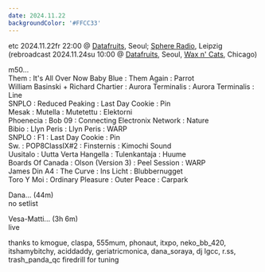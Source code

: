 ```yaml
---
date: 2024.11.22
backgroundColor: '#FFCC33'
---
```


etc 2024.11.22fr 22:00 @ [Datafruits](http://www.datafruits.fm/), Seoul; [Sphere Radio](http://www.sphere-radio.net/), Leipzig  
(rebroadcast 2024.11.24su 10:00 @ [Datafruits](http://www.datafruits.fm/), Seoul, [Wax n' Cats](http://www.twitch.tv/waxncats/), Chicago)  

m50...  
Them : It's All Over Now Baby Blue : Them Again : Parrot  
William Basinski + Richard Chartier : Aurora Terminalis : Aurora Terminalis : Line  
SNPLO : Reduced Peaking : Last Day Cookie : Pin  
Mesak : Mutella : Mutetettu : Elektorni  
Phoenecia : Bob 09 : Connecting Electronix Network : Nature  
Bibio : Llyn Peris : Llyn Peris : WARP  
SNPLO : F1 : Last Day Cookie : Pin  
Sw. : POP8ClassIX#2 : Finsternis : Kimochi Sound  
Uusitalo : Uutta Verta Hangella : Tulenkantaja : Huume  
Boards Of Canada : Olson (Version 3) : Peel Session : WARP  
James Din A4 : The Curve : Ins Licht : Blubbernugget  
Toro Y Moi : Ordinary Pleasure : Outer Peace : Carpark  

Dana... (44m)  
no setlist  

Vesa-Matti... (3h 6m)  
live  

thanks to kmogue, claspa, 555mum, phonaut, itxpo, neko\_bb\_420, itshamybitchy, aciddaddy, geriatricmonica, dana\_soraya, dj lgcc, r.ss, trash\_panda\_qc firedrill for tuning